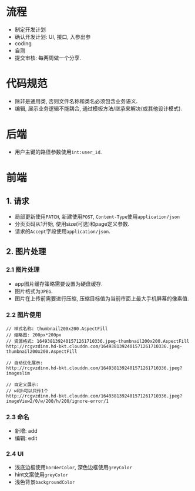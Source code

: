 # 流程
- 制定开发计划
- 确认开发计划: UI, 接口, 入参出参
- coding
- 自测
- 提交审核: 每两周做一个分享.

# 代码规范
- 除非是通用类, 否则文件名称和类名必须包含业务语义.
- 编辑, 展示业务逻辑不能耦合, 通过模板方法/继承来解决(或其他设计模式).

# 后端
- 用户主键的路径参数使用`int:user_id`.

# 前端
## 1. 请求
- 局部更新使用`PATCH`, 新建使用`POST`, `Content-Type`使用`application/json`
- 分页页码从1开始, 使用size(可选)和page定义参数.
- 请求的`Accept`字段使用`application/json`.

## 2. 图片处理
### 2.1 图片处理
- app图片缓存策略需要设置为硬盘缓存.
- 图片格式为`JPEG`.
- 图片在上传前需要进行压缩, 压缩目标值为当前市面上最大手机屏幕的像素值.

### 2.2 图片使用
```
// 样式名称: thumbnail200x200.AspectFill
// 缩略图: 200px*200px
// 资源格式: 1649381392401571261710336.jpeg-thumbnail200x200.AspectFill
http://rcgvzdinm.hd-bkt.clouddn.com/1649381392401571261710336.jpeg-thumbnail200x200.AspectFill

// 自动优化展示:
http://rcgvzdinm.hd-bkt.clouddn.com/1649381392401571261710336.jpeg?imageslim

// 自定义展示:
// w和h可以只传1个
http://rcgvzdinm.hd-bkt.clouddn.com/1649381392401571261710336.jpeg?imageView2/0/w/200/h/200/ignore-error/1
```

### 2.3 命名
- 新增: add
- 编辑: edit

### 2.4 UI
- 浅底边框使用`borderColor`, 深色边框使用`greyColor`
- hint文案使用`greyColor`
- 浅色背景`backgroundColor`